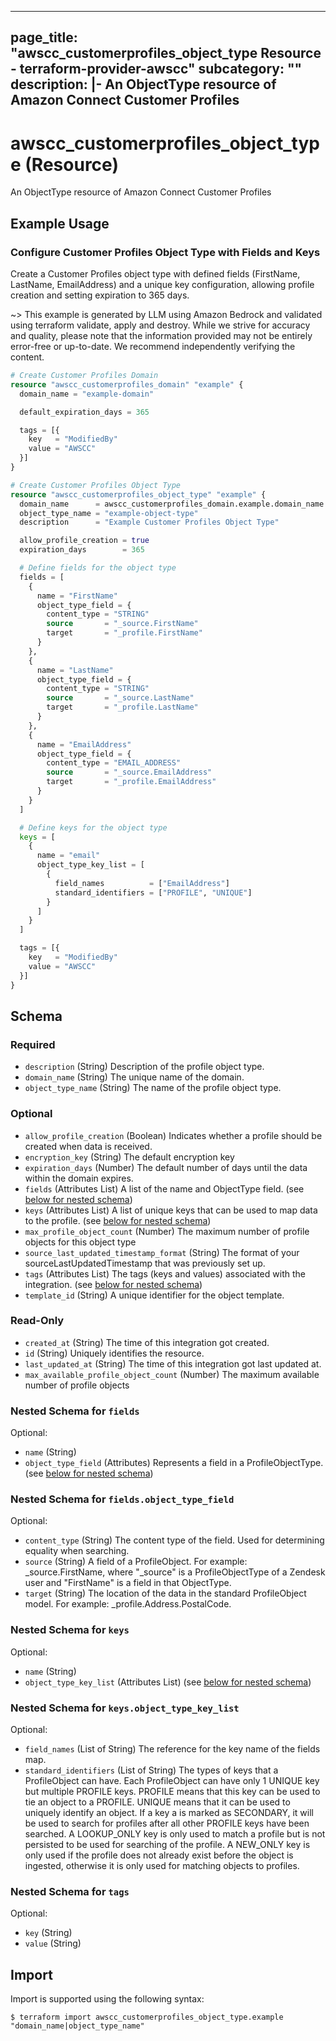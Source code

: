 
---
page_title: "awscc_customerprofiles_object_type Resource - terraform-provider-awscc"
subcategory: ""
description: |-
  An ObjectType resource of Amazon Connect Customer Profiles
---

# awscc_customerprofiles_object_type (Resource)

An ObjectType resource of Amazon Connect Customer Profiles

## Example Usage

### Configure Customer Profiles Object Type with Fields and Keys

Create a Customer Profiles object type with defined fields (FirstName, LastName, EmailAddress) and a unique key configuration, allowing profile creation and setting expiration to 365 days.

~> This example is generated by LLM using Amazon Bedrock and validated using terraform validate, apply and destroy. While we strive for accuracy and quality, please note that the information provided may not be entirely error-free or up-to-date. We recommend independently verifying the content.

```terraform
# Create Customer Profiles Domain
resource "awscc_customerprofiles_domain" "example" {
  domain_name = "example-domain"

  default_expiration_days = 365

  tags = [{
    key   = "ModifiedBy"
    value = "AWSCC"
  }]
}

# Create Customer Profiles Object Type
resource "awscc_customerprofiles_object_type" "example" {
  domain_name      = awscc_customerprofiles_domain.example.domain_name
  object_type_name = "example-object-type"
  description      = "Example Customer Profiles Object Type"

  allow_profile_creation = true
  expiration_days        = 365

  # Define fields for the object type
  fields = [
    {
      name = "FirstName"
      object_type_field = {
        content_type = "STRING"
        source       = "_source.FirstName"
        target       = "_profile.FirstName"
      }
    },
    {
      name = "LastName"
      object_type_field = {
        content_type = "STRING"
        source       = "_source.LastName"
        target       = "_profile.LastName"
      }
    },
    {
      name = "EmailAddress"
      object_type_field = {
        content_type = "EMAIL_ADDRESS"
        source       = "_source.EmailAddress"
        target       = "_profile.EmailAddress"
      }
    }
  ]

  # Define keys for the object type
  keys = [
    {
      name = "email"
      object_type_key_list = [
        {
          field_names          = ["EmailAddress"]
          standard_identifiers = ["PROFILE", "UNIQUE"]
        }
      ]
    }
  ]

  tags = [{
    key   = "ModifiedBy"
    value = "AWSCC"
  }]
}
```

<!-- schema generated by tfplugindocs -->
## Schema

### Required

- `description` (String) Description of the profile object type.
- `domain_name` (String) The unique name of the domain.
- `object_type_name` (String) The name of the profile object type.

### Optional

- `allow_profile_creation` (Boolean) Indicates whether a profile should be created when data is received.
- `encryption_key` (String) The default encryption key
- `expiration_days` (Number) The default number of days until the data within the domain expires.
- `fields` (Attributes List) A list of the name and ObjectType field. (see [below for nested schema](#nestedatt--fields))
- `keys` (Attributes List) A list of unique keys that can be used to map data to the profile. (see [below for nested schema](#nestedatt--keys))
- `max_profile_object_count` (Number) The maximum number of profile objects for this object type
- `source_last_updated_timestamp_format` (String) The format of your sourceLastUpdatedTimestamp that was previously set up.
- `tags` (Attributes List) The tags (keys and values) associated with the integration. (see [below for nested schema](#nestedatt--tags))
- `template_id` (String) A unique identifier for the object template.

### Read-Only

- `created_at` (String) The time of this integration got created.
- `id` (String) Uniquely identifies the resource.
- `last_updated_at` (String) The time of this integration got last updated at.
- `max_available_profile_object_count` (Number) The maximum available number of profile objects

<a id="nestedatt--fields"></a>
### Nested Schema for `fields`

Optional:

- `name` (String)
- `object_type_field` (Attributes) Represents a field in a ProfileObjectType. (see [below for nested schema](#nestedatt--fields--object_type_field))

<a id="nestedatt--fields--object_type_field"></a>
### Nested Schema for `fields.object_type_field`

Optional:

- `content_type` (String) The content type of the field. Used for determining equality when searching.
- `source` (String) A field of a ProfileObject. For example: _source.FirstName, where "_source" is a ProfileObjectType of a Zendesk user and "FirstName" is a field in that ObjectType.
- `target` (String) The location of the data in the standard ProfileObject model. For example: _profile.Address.PostalCode.



<a id="nestedatt--keys"></a>
### Nested Schema for `keys`

Optional:

- `name` (String)
- `object_type_key_list` (Attributes List) (see [below for nested schema](#nestedatt--keys--object_type_key_list))

<a id="nestedatt--keys--object_type_key_list"></a>
### Nested Schema for `keys.object_type_key_list`

Optional:

- `field_names` (List of String) The reference for the key name of the fields map.
- `standard_identifiers` (List of String) The types of keys that a ProfileObject can have. Each ProfileObject can have only 1 UNIQUE key but multiple PROFILE keys. PROFILE means that this key can be used to tie an object to a PROFILE. UNIQUE means that it can be used to uniquely identify an object. If a key a is marked as SECONDARY, it will be used to search for profiles after all other PROFILE keys have been searched. A LOOKUP_ONLY key is only used to match a profile but is not persisted to be used for searching of the profile. A NEW_ONLY key is only used if the profile does not already exist before the object is ingested, otherwise it is only used for matching objects to profiles.



<a id="nestedatt--tags"></a>
### Nested Schema for `tags`

Optional:

- `key` (String)
- `value` (String)

## Import

Import is supported using the following syntax:

```shell
$ terraform import awscc_customerprofiles_object_type.example "domain_name|object_type_name"
```
